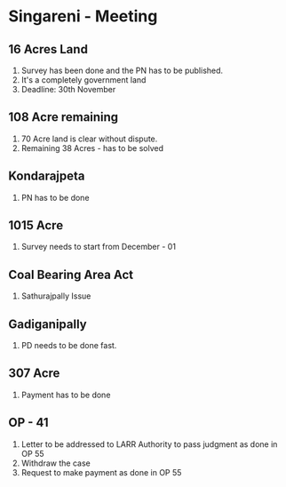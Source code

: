 # Singareni - Meeting

## **16 Acres Land**

1. Survey has been done and the PN has to be published.
2. It's a completely government land
3. Deadline: 30th November

## **108 Acre remaining**

1. 70 Acre land is clear without dispute.
2. Remaining 38 Acres - has to be solved

## **Kondarajpeta**

1. PN has to be done

## **1015 Acre**

1. Survey needs to start from December - 01

## **Coal Bearing Area Act**

1. Sathurajpally Issue

## **Gadiganipally**

1. PD needs to be done fast.

## **307 Acre**

1. Payment has to be done

## **OP - 41**

1. Letter to be addressed to LARR Authority to pass judgment as done in OP 55
2. Withdraw the case
3. Request to make payment as done in OP 55